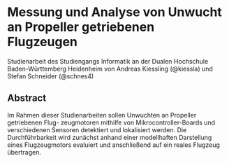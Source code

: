 # Messung und Analyse von Unwucht an Propeller getriebenen Flugzeugen

Studienarbeit des Studiengangs Informatik an der Dualen Hochschule Baden-Württemberg Heidenheim von Andreas Kiessling (@kiessla) und Stefan Schneider (@schnes4)

## Abstract

Im Rahmen dieser Studienarbeiten sollen Unwuchten an Propeller getriebenen Flug- zeugmotoren mithilfe von Mikrocontroller-Boards und verschiedenen Sensoren detektiert und lokalisiert werden. Die Durchführbarkeit wird zunächst anhand einer modellhaften Darstellung eines Flugzeugmotors evaluiert und anschließend auf ein reales Flugzeug übertragen.
